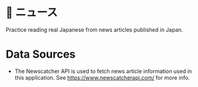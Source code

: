 # :newspaper: ニュース

Practice reading real Japanese from news articles published in Japan.

# Data Sources

- The Newscatcher API is used to fetch news article information used in this application. See https://www.newscatcherapi.com/ for more info.